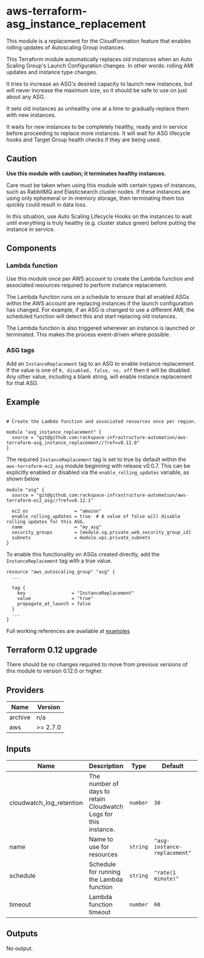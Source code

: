 # aws-terraform-asg\_instance\_replacement

This module is a replacement for the CloudFormation feature that enables rolling updates of Autoscaling Group instances.

This Terraform module automatically replaces old instances when an Auto Scaling Group's Launch Configuration changes. In other words: rolling AMI updates and instance type changes.

It tries to increase an ASG's desired capacity to launch new instances, but will never increase the maximum size, so it should be safe to use on just about any ASG.

It sets old instances as unhealthy one at a time to gradually replace them with new instances.

It waits for new instances to be completely healthy, ready and in service before proceeding to replace more instances. It will wait for ASG lifecycle hooks and Target Group health checks if they are being used.

## Caution

__Use this module with caution; it terminates healthy instances.__

Care must be taken when using this module with certain types of instances, such as RabbitMQ and Elasticsearch cluster nodes. If these instances are using only ephemeral or in-memory storage, then terminating them too quickly could result in data loss.

In this situation, use Auto Scaling Lifecycle Hooks on the instances to wait until everything is truly healthy (e.g. cluster status green) before putting the instance in service.

## Components

### Lambda function

Use this module once per AWS account to create the Lambda function and associated resources required to perform instance replacement.

The Lambda function runs on a schedule to ensure that all enabled ASGs within the AWS account are replacing instances if the launch configuration has changed. For example, if an ASG is changed to use a different AMI, the scheduled function will detect this and start replacing old instances.

The Lambda function is also triggered whenever an instance is launched or terminated. This makes the process event-driven where possible.

### ASG tags

Add an `InstanceReplacement` tag to an ASG to enable instance replacement. If the value is one of `0, disabled, false, no, off` then it will be disabled. Any other value, including a blank string, will enable instance replacement for that ASG.

## Example

``` HCL

# Create the Lambda function and associated resources once per region.

module "asg_instance_replacement" {
  source = "git@github.com:rackspace-infrastructure-automation/aws-terraform-asg_instance_replacement//?ref=v0.12.0"
}
```

The required `InstanceReplacement` tag is set to true by default within the `aws-terraform-ec2_asg` module beginning with release v0.0.7.  This can be explicitly enabled or disabled via the `enable_rolling_updates` variable, as shown below

``` HCL
module "asg" {
  source = "git@github.com:rackspace-infrastructure-automation/aws-terraform-ec2_asg//?ref=v0.12.1"

  ec2_os                 = "amazon"
  enable_rolling_updates = true  # A value of false will disable rolling updates for this ASG.
  name                   = "my_asg"
  security_groups        = [module.sg.private_web_security_group_id]
  subnets                = module.vpc.private_subnets
}
```

To enable this functionality on ASGs created directly, add the `InstanceReplacement` tag with a true value.

``` HCL
resource "aws_autoscaling_group" "asg" {
  ...

  tag {
    key                 = "InstanceReplacement"
    value               = "true"
    propagate_at_launch = false
  }
  ...
}
```

Full working references are available at [examples](examples)

## Terraform 0.12 upgrade

There should be no changes required to move from previous versions of this module to version 0.12.0 or higher.

## Providers

| Name | Version |
|------|---------|
| archive | n/a |
| aws | >= 2.7.0 |

## Inputs

| Name | Description | Type | Default | Required |
|------|-------------|------|---------|:-----:|
| cloudwatch\_log\_retention | The number of days to retain Cloudwatch Logs for this instance. | `number` | `30` | no |
| name | Name to use for resources | `string` | `"asg-instance-replacement"` | no |
| schedule | Schedule for running the Lambda function | `string` | `"rate(1 minute)"` | no |
| timeout | Lambda function timeout | `number` | `60` | no |

## Outputs

No output.

